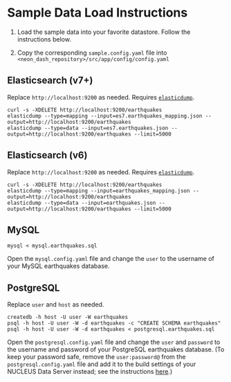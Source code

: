 # Sample Data Load Instructions 

1. Load the sample data into your favorite datastore. Follow the instructions below.

2. Copy the corresponding `sample.config.yaml` file into `<neon_dash_repository>/src/app/config/config.yaml`

## Elasticsearch (v7+)

Replace `http://localhost:9200` as needed.  Requires [`elasticdump`](https://www.npmjs.com/package/elasticdump).

```
curl -s -XDELETE http://localhost:9200/earthquakes
elasticdump --type=mapping --input=es7.earthquakes_mapping.json --output=http://localhost:9200/earthquakes
elasticdump --type=data --input=es7.earthquakes.json --output=http://localhost:9200/earthquakes --limit=5000
```

## Elasticsearch (v6)

Replace `http://localhost:9200` as needed.  Requires [`elasticdump`](https://www.npmjs.com/package/elasticdump).

```
curl -s -XDELETE http://localhost:9200/earthquakes
elasticdump --type=mapping --input=earthquakes_mapping.json --output=http://localhost:9200/earthquakes
elasticdump --type=data --input=earthquakes.json --output=http://localhost:9200/earthquakes --limit=5000
```

## MySQL

```
mysql < mysql.earthquakes.sql
```

Open the `mysql.config.yaml` file and change the `user` to the username of your MySQL earthquakes database.

## PostgreSQL

Replace `user` and `host` as needed.

```
createdb -h host -U user -W earthquakes
psql -h host -U user -W -d earthquakes -c "CREATE SCHEMA earthquakes"
psql -h host -U user -W -d earthquakes < postgresql.earthquakes.sql
```

Open the `postgresql.config.yaml` file and change the `user` and `password` to the username and password of your PostgreSQL earthquakes database. (To keep your password safe, remove the `user:password@` from the `postgresql.config.yaml` file and add it to the build settings of your NUCLEUS Data Server instead; see the instructions [here](https://github.com/NextCenturyCorporation/nucleus-data-server#datastore-authentication).)

